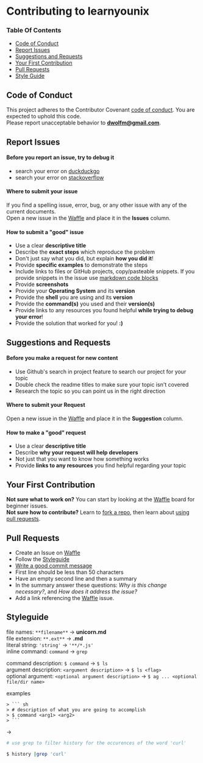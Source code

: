 Contributing to learnyounix
=================================

### Table Of Contents
* [Code of Conduct](#code-of-conduct)  
* [Report Issues](#report-issues)  
* [Suggestions and Requests](#suggestions-and-requests)  
* [Your First Contribution](#your-first-contribution)  
* [Pull Requests](#pull-requests)
* [Style Guide](#styleguide)  

## Code of Conduct
This project adheres to the Contributor Covenant [code of conduct](CONDUCT.md). You are expected to uphold this code.  
Please report unacceptable behavior to **dwolfm@gmail.com**.

## Report Issues
#### Before you report an issue, try to debug it
* search your error on [duckduckgo](https://duckduckgo.com)  
* search your error on [stackoverflow](http://stackoverflow.com/)  

#### Where to submit your issue
If you find a spelling issue, error, bug, or any other issue with any of the current documents.  
Open a new issue in the [Waffle](http://waffle.io/slugbyte/learnyounix) and place it in the **Issues** column.  

#### How to submit a "good" issue
* Use a clear **descriptive title**
* Describe the **exact steps** which reproduce the problem
 * Don't just say what you did, but explain **how you did it**! 
* Provide **specific examples** to demonstrate the steps
 *  Include links to files or GitHub projects, copy/pasteable snippets. If you provide snippets in the issue use [markdown code blocks](https://help.github.com/articles/basic-writing-and-formatting-syntax/#quoting-code)
* Provide **screenshots**
* Provide your **Operating System** and its **version**
* Provide the **shell** you are using and its **version**
* Provide the **command(s)** you used and their **version(s)**
* Provide links to any resources you found helpful **while trying to debug your error**!
 * Provide the solution that worked for you! **:)**
 
## Suggestions and Requests
#### Before you make a request for new content
* Use Github's search in project feature to search our project for your topic
* Double check the readme titles to make sure your topic isn't covered
* Research the topic so you can point us in the right direction

#### Where to submit your Request
Open a new issue in the [Waffle](http://waffle.io/slugbyte/learnyounix) and place it in the **Suggestion** column.

#### How to make a "good" request
* Use a clear **descriptive title**
* Describe **why your request will help developers**
 * Not just that you want to know how something works 
* Provide **links to any resources** you find helpful regarding your topic

## Your First Contribution
**Not sure what to work on?** You can start by looking at the [Waffle](http://waffle.io/slugbyte/learnyounix) board for beginner issues.  
**Not sure how to contribute?** Learn to [fork a repo](https://help.github.com/articles/fork-a-repo/), then learn about [using pull requests](https://help.github.com/articles/using-pull-requests/).

## Pull Requests
 * Create an Issue on [Waffle](http://waffle.io/slugbyte/learnyounix)
 * Follow the [Styleguide](STYLEGUIDE.md)
 * [Write a good commit message](http://chris.beams.io/posts/git-commit/)
  * First line should be less than 50 characters
  * Have an empty second line and then a summary
  * In the summary answer these questions: _Why is this change necessary?_, and _How does it address the issue?_ 
  * Add a link referencing the [Waffle](http://waffle.io/slugbyte/learnyounix) issue.

## Styleguide
file names: `**filename**` -> **unicorn.md**  
file extension: `**.ext**` -> **.md**  
literal string: `'string'` -> `'**/*.js'`  
inline command: `command` ->  `grep`


command description: `$ command` -> `$ ls`  
argument description: `<argument description>` -> `$ ls <flag>`  
optional argument: `<optional argument description>` -> `$ ag ... <optional file/dir name>`  

examples
```
> ``` sh
> # description of what you are going to accomplish
> $ command <arg1> <arg2>
> ``` 
```
->
``` sh
# use grep to filter history for the occurences of the word 'curl'

$ history |grep 'curl'
```

